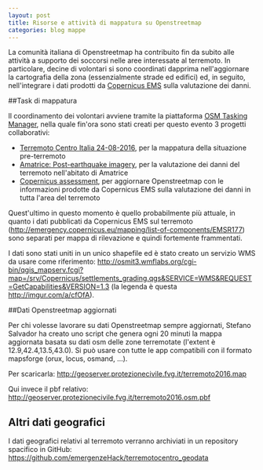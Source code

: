 ```yaml
---
layout: post
title: Risorse e attività di mappatura su Openstreetmap
categories: blog mappe
---
```


La comunità italiana di Openstreetmap ha contribuito fin da subito alle attività a supporto dei soccorsi nelle aree interessate al terremoto. In particolare, decine di volontari si sono coordinati dapprima nell'aggiornare la cartografia della zona (essenzialmente strade ed edifici) ed, in seguito, nell'integrare i dati prodotti da [Copernicus EMS](http://emergency.copernicus.eu/mapping) sulla valutazione dei danni.

##Task di mappatura

Il coordinamento dei volontari avviene tramite la piattaforma [OSM Tasking Manager](http://osmit-tm.wmflabs.org/), nella quale fin'ora sono stati creati per questo evento 3 progetti collaborativi:
* [Terremoto Centro Italia 24-08-2016](http://osmit-tm.wmflabs.org/project/13), per la mappatura della situazione pre-terremoto
* [Amatrice: Post-earthquake imagery](http://osmit-tm.wmflabs.org/project/14), per la valutazione dei danni del terremoto nell'abitato di Amatrice
* [Copernicus assessment](http://osmit-tm.wmflabs.org/project/15), per aggiornare Openstreetmap con le informazioni prodotte da Copernicus EMS sulla valutazione dei danni in tutta l'area del terremoto

Quest'ultimo in questo momento è quello probabilmente più attuale, in quanto i dati pubblicati da Copernicus EMS sul terremoto (http://emergency.copernicus.eu/mapping/list-of-components/EMSR177) sono separati per mappa di rilevazione e quindi fortemente frammentati.

I dati sono stati uniti in un unico shapefile ed è stato creato un servizio WMS da usare come riferimento: http://osmit3.wmflabs.org/cgi-bin/qgis_mapserv.fcgi?map=/srv/Copernicus/settlements_grading.qgs&SERVICE=WMS&REQUEST=GetCapabilities&VERSION=1.3 (la legenda è questa http://imgur.com/a/cfOfA).

##Dati Openstreetmap aggiornati

Per chi volesse lavorare su dati Openstreetmap sempre aggiornati, Stefano Salvador ha creato uno script che genera ogni 20 minuti la mappa aggiornata basata su dati osm delle zone terremotate (l'extent è 12.9,42.4,13.5,43.0). Si può usare con tutte le app compatibili con il formato mapsforge (orux, locus, osmand, ...).

Per scaricarla: http://geoserver.protezionecivile.fvg.it/terremoto2016.map

Qui invece il pbf relativo: http://geoserver.protezionecivile.fvg.it/terremoto2016.osm.pbf

## Altri dati geografici

I dati geografici relativi al terremoto verranno archiviati in un repository spacifico in GitHub: https://github.com/emergenzeHack/terremotocentro_geodata
